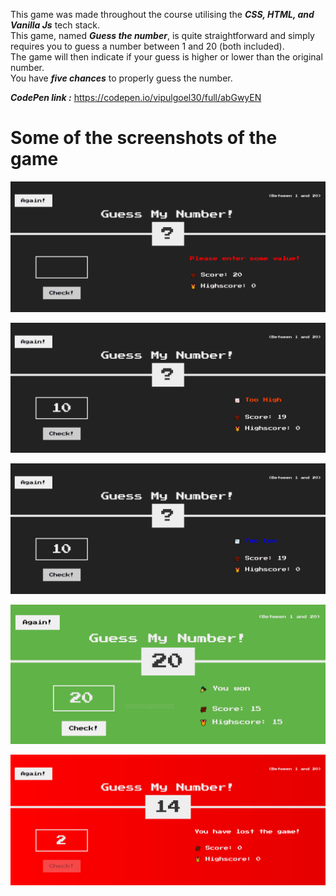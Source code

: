 This game was made throughout the course utilising the ***CSS, HTML, and Vanilla Js*** tech stack.<br>
This game, named  ***Guess the number***, is quite straightforward and simply requires you to guess a number between 1 and 20 (both included).<br>
The game will then indicate if your guess is higher or lower than the original number.<br>
You have ***five chances*** to properly guess the number.

***CodePen link :*** https://codepen.io/vipulgoel30/full/abGwyEN

# Some of the screenshots of the game

![Screenshot3](https://github.com/vipulgoel30/Guess-Number/blob/6f7c05d871d8e7e1c5b873a4e7cd38dd14f31efd/SnapShots/Screenshot3.png)


![Screenshot 1](https://github.com/vipulgoel30/Guess-Number/blob/5dfb70f25ab26a577c5f6255df84f5487e30683e/SnapShots/Screenshot%201.png)


![Screenshot 4](https://github.com/vipulgoel30/Guess-Number/blob/6f7c05d871d8e7e1c5b873a4e7cd38dd14f31efd/SnapShots/Screenshot%204.png)


![Screenshot 2](https://github.com/vipulgoel30/Guess-Number/blob/984d881ddfa935c34c163fe95550e84cfca66f81/SnapShots/Screenshot%202.png)


![Screenshot 5](https://github.com/vipulgoel30/Guess-Number/blob/71f6869c75d20c6fbb2e7691b3d7a9f897a5245d/SnapShots/Screenshot%205.png)



